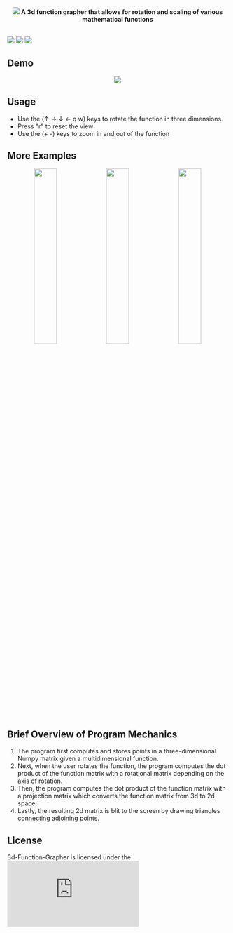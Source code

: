 <div id="header" align="center">
<img src="https://user-images.githubusercontent.com/49791407/186008559-3df1f30c-fd2b-43e9-9b5a-d1902cfdab36.png">
<b>A 3d function grapher that allows for rotation and scaling of various mathematical functions</b>
</div>
<br>

![](https://img.shields.io/badge/Python-3776AB?style=flat&logo=python&logoColor=blue&color=white) 
![](https://img.shields.io/tokei/lines/github/AJM432/3d-Function-Grapher) 
![](https://img.shields.io/github/repo-size/AJM432/3d-Function-Grapher?style=flat)

## Demo

<div align="center">
<img src="https://user-images.githubusercontent.com/49791407/186030712-4ba4775f-4b59-47c7-95b1-95e64ac51b4b.gif">
</div>

## Usage
- Use the (&#8593; &#8594; &#8595; &#8592; q w) keys to rotate the function in three dimensions.
- Press "r" to reset the view
- Use the (+ -) keys to zoom in and out of the function

## More Examples
<div id="examples" align="center">
<img src="https://user-images.githubusercontent.com/49791407/186031630-b51b2ae4-22df-48a0-9b06-e74550708751.png" width=32%>
<img src="https://user-images.githubusercontent.com/49791407/186031632-dfef870c-ecc1-4fb6-a07c-039e697c2f69.png" width=32%>
<img src="https://user-images.githubusercontent.com/49791407/186031633-eccb3b8a-8953-40b4-b56b-e666b7164db7.png" width=32%>
</div>

## Brief Overview of Program Mechanics
1. The program first computes and stores points in a three-dimensional Numpy matrix given a multidimensional function.
2. Next, when the user rotates the function, the program computes the dot product of the function matrix with a rotational matrix depending on the axis of rotation.
3. Then, the program computes the dot product of the function matrix with a projection matrix which converts the function matrix from 3d to 2d space.
4. Lastly, the resulting 2d matrix is blit to the screen by drawing triangles connecting adjoining points. 

## License
3d-Function-Grapher is licensed under the ![MIT License](https://github.com/AJM432/3d-Function-Grapher/blob/main/LICENSE.md)